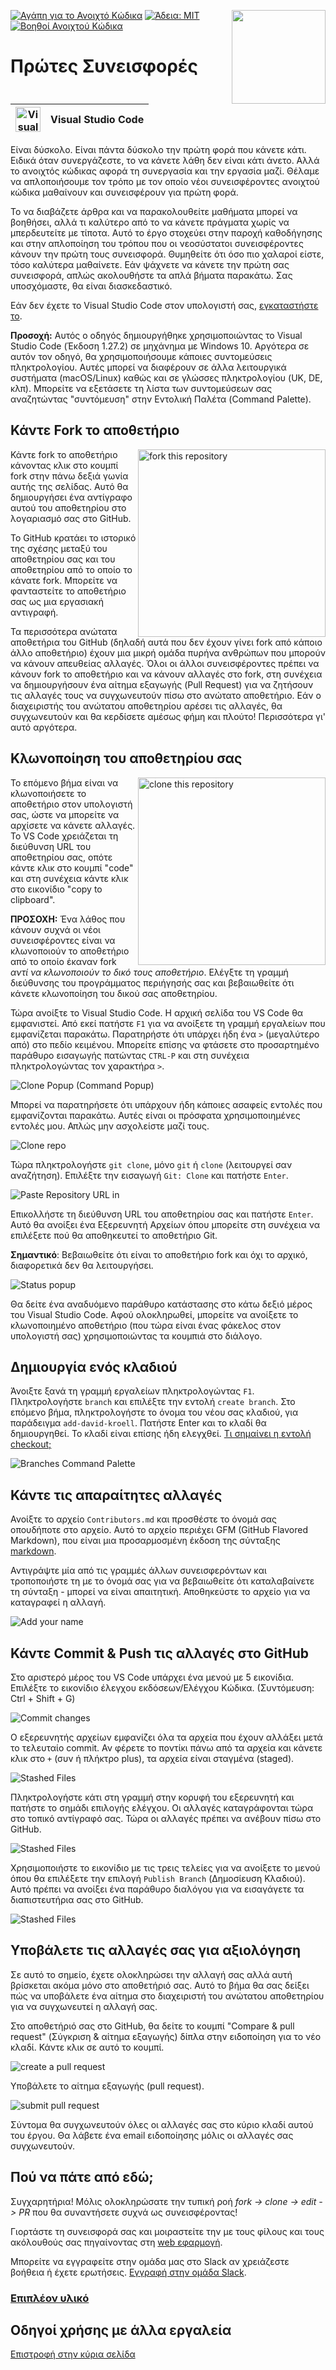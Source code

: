 [![Αγάπη για το Ανοιχτό Κώδικα](https://badges.frapsoft.com/os/v1/open-source.svg?v=103)](https://github.com/ellerbrock/open-source-badges/)
[<img align="right" width="150" src="https://firstcontributions.github.io/assets/Readme/join-slack-team.png">](https://join.slack.com/t/firstcontributors/shared_invite/zt-1hg51qkgm-Xc7HxhsiPYNN3ofX2_I8FA)
[![Άδεια: MIT](https://img.shields.io/badge/License-MIT-green.svg)](https://opensource.org/licenses/MIT)
[![Βοηθοί Ανοιχτού Κώδικα](https://www.codetriage.com/roshanjossey/first-contributions/badges/users.svg)](https://www.codetriage.com/roshanjossey/first-contributions)

# Πρώτες Συνεισφορές

| <img alt="Visual Studio Code" src="https://upload.wikimedia.org/wikipedia/commons/1/1c/Visual_Studio_Code_1.35_icon.png" width="40"> | Visual Studio Code |
| ------------------------------------------------------------------------------------------------------------------------------------ | ------------------ |

Είναι δύσκολο. Είναι πάντα δύσκολο την πρώτη φορά που κάνετε κάτι. Ειδικά όταν συνεργάζεστε, το να κάνετε λάθη δεν είναι κάτι άνετο. Αλλά το ανοιχτός κώδικας αφορά τη συνεργασία και την εργασία μαζί. Θέλαμε να απλοποιήσουμε τον τρόπο με τον οποίο νέοι συνεισφέροντες ανοιχτού κώδικα μαθαίνουν και συνεισφέρουν για πρώτη φορά.

Το να διαβάζετε άρθρα και να παρακολουθείτε μαθήματα μπορεί να βοηθήσει, αλλά τι καλύτερο από το να κάνετε πράγματα χωρίς να μπερδευτείτε με τίποτα. Αυτό το έργο στοχεύει στην παροχή καθοδήγησης και στην απλοποίηση του τρόπου που οι νεοσύστατοι συνεισφέροντες κάνουν την πρώτη τους συνεισφορά. Θυμηθείτε ότι όσο πιο χαλαροί είστε, τόσο καλύτερα μαθαίνετε. Εάν ψάχνετε να κάνετε την πρώτη σας συνεισφορά, απλώς ακολουθήστε τα απλά βήματα παρακάτω. Σας υποσχόμαστε, θα είναι διασκεδαστικό.

Εάν δεν έχετε το Visual Studio Code στον υπολογιστή σας, [εγκαταστήστε το](https://code.visualstudio.com/download).

**Προσοχή:** Αυτός ο οδηγός δημιουργήθηκε χρησιμοποιώντας το Visual Studio Code (Έκδοση 1.27.2) σε μηχάνημα με Windows 10. Αργότερα σε αυτόν τον οδηγό, θα χρησιμοποιήσουμε κάποιες συντομεύσεις πληκτρολογίου. Αυτές μπορεί να διαφέρουν σε άλλα λειτουργικά συστήματα (macOS/Linux) καθώς και σε γλώσσες πληκτρολογίου (UK, DE, κλπ). Μπορείτε να εξετάσετε τη λίστα των συντομεύσεων σας αναζητώντας "συντόμευση" στην Εντολική Παλέτα (Command Palette).

## Κάντε Fork το αποθετήριο

<img align="right" width="300" src="https://firstcontributions.github.io/assets/Readme/fork.png" alt="fork this repository" />

Κάντε fork το αποθετήριο κάνοντας κλικ στο κουμπί fork στην πάνω δεξιά γωνία αυτής της σελίδας. Αυτό θα δημιουργήσει ένα αντίγραφο αυτού του αποθετηρίου στο λογαριασμό σας στο GitHub.

Το GitHub κρατάει το ιστορικό της σχέσης μεταξύ του αποθετηρίου σας και του αποθετηρίου από το οποίο το κάνατε fork. Μπορείτε να φανταστείτε το αποθετήριο σας ως μια εργασιακή αντιγραφή.

Τα περισσότερα ανώτατα αποθετήρια του GitHub (δηλαδή αυτά που δεν έχουν γίνει fork από κάποιο άλλο αποθετήριο) έχουν μια μικρή ομάδα πυρήνα ανθρώπων που μπορούν να κάνουν απευθείας αλλαγές. Όλοι οι άλλοι συνεισφέροντες πρέπει να κάνουν fork το αποθετήριο και να κάνουν αλλαγές στο fork, στη συνέχεια να δημιουργήσουν ένα αίτημα εξαγωγής (Pull Request) για να ζητήσουν τις αλλαγές τους να συγχωνευτούν πίσω στο ανώτατο αποθετήριο. Εάν ο διαχειριστής του ανώτατου αποθετηρίου αρέσει τις αλλαγές, θα συγχωνευτούν και θα κερδίσετε αμέσως φήμη και πλούτο! Περισσότερα γι' αυτό αργότερα.

## Κλωνοποίηση του αποθετηρίου σας

<img align="right" width="300" src="https://firstcontributions.github.io/assets/Readme/clone.png" alt="clone this repository" />

Το επόμενο βήμα είναι να κλωνοποιήσετε το αποθετήριο στον υπολογιστή σας, ώστε να μπορείτε να αρχίσετε να κάνετε αλλαγές. Το VS Code χρειάζεται τη διεύθυνση URL του αποθετηρίου σας, οπότε κάντε κλικ στο κουμπί "code" και στη συνέχεια κάντε κλικ στο εικονίδιο "copy to clipboard".

**ΠΡΟΣΟΧΗ:** Ένα λάθος που κάνουν συχνά οι νέοι συνεισφέροντες είναι να κλωνοποιούν το αποθετήριο από το οποίο έκαναν fork _αντί να κλωνοποιούν το δικό τους αποθετήριο_. Ελέγξτε τη γραμμή διεύθυνσης του προγράμματος περιήγησής σας και βεβαιωθείτε ότι κάνετε κλωνοποίηση του δικού σας αποθετηρίου.

Τώρα ανοίξτε το Visual Studio Code. Η αρχική σελίδα του VS Code θα εμφανιστεί. Από εκεί πατήστε `F1` για να ανοίξετε τη γραμμή εργαλείων που εμφανίζεται παρακάτω. Παρατηρήστε ότι υπάρχει ήδη ένα `>` (μεγαλύτερο από) στο πεδίο κειμένου. Μπορείτε επίσης να φτάσετε στο προσαρτημένο παράθυρο εισαγωγής πατώντας `CTRL-P` και στη συνέχεια πληκτρολογώντας τον χαρακτήρα `>`.

<img src="https://firstcontributions.github.io/assets/gui-tool-tutorials/github-windows-vs-code-tutorial/vscode-2018-08-clone.png" alt="Clone Popup (Command Popup)" />

Μπορεί να παρατηρήσετε ότι υπάρχουν ήδη κάποιες ασαφείς εντολές που εμφανίζονται παρακάτω. Αυτές είναι οι πρόσφατα χρησιμοποιημένες εντολές μου. Απλώς μην ασχολείστε μαζί τους.

<img src="https://firstcontributions.github.io/assets/gui-tool-tutorials/github-windows-vs-code-tutorial/vscode-2018-08-clone1.png" alt="Clone repo" />

Τώρα πληκτρολογήστε `git clone`, μόνο `git` ή `clone` (λειτουργεί σαν αναζήτηση). Επιλέξτε την εισαγωγή `Git: Clone` και πατήστε `Enter`.

<img src="https://firstcontributions.github.io/assets/gui-tool-tutorials/github-windows-vs-code-tutorial/vscode-2018-08-clone2.png" alt="Paste Repository URL in" />

Επικολλήστε τη διεύθυνση URL του αποθετηρίου σας και πατήστε `Enter`. Αυτό θα ανοίξει ένα Εξερευνητή Αρχείων όπου μπορείτε στη συνέχεια να επιλέξετε πού θα αποθηκευτεί το αποθετήριο Git.

**Σημαντικό**: Βεβαιωθείτε ότι είναι το αποθετήριο fork και όχι το αρχικό, διαφορετικά δεν θα λειτουργήσει.

<img src="https://firstcontributions.github.io/assets/gui-tool-tutorials/github-windows-vs-code-tutorial/vscode-2018-08-clone3.png" alt="Status popup" />

Θα δείτε ένα αναδυόμενο παράθυρο κατάστασης στο κάτω δεξιό μέρος του Visual Studio Code. Αφού ολοκληρωθεί, μπορείτε να ανοίξετε το κλωνοποιημένο αποθετήριο (που τώρα είναι ένας φάκελος στον υπολογιστή σας) χρησιμοποιώντας τα κουμπιά στο διάλογο.

## Δημιουργία ενός κλαδιού

Άνοιξτε ξανά τη γραμμή εργαλείων πληκτρολογώντας `F1`. Πληκτρολογήστε `branch` και επιλέξτε την εντολή `create branch`. Στο επόμενο βήμα, πληκτρολογήστε το όνομα του νέου σας κλαδιού, για παράδειγμα `add-david-kroell`. Πατήστε Enter και το κλαδί θα δημιουργηθεί. Το κλαδί είναι επίσης ήδη ελεγχθεί. [Τι σημαίνει η εντολή checkout;](https://www.git-scm.com/docs/git-checkout)

<img src="https://firstcontributions.github.io/assets/gui-tool-tutorials/github-windows-vs-code-tutorial/vscode-2018-08-branch.png" alt="Branches Command Palette" />

## Κάντε τις απαραίτητες αλλαγές

Ανοίξτε το αρχείο `Contributors.md` και προσθέστε το όνομά σας οπουδήποτε στο αρχείο. Αυτό το αρχείο περιέχει GFM (GitHub Flavored Markdown), που είναι μια προσαρμοσμένη έκδοση της σύνταξης <a href="https://en.wikipedia.org/wiki/Markdown">markdown</a>.

Αντιγράψτε μία από τις γραμμές άλλων συνεισφερόντων και τροποποιήστε τη με το όνομά σας για να βεβαιωθείτε ότι καταλαβαίνετε τη σύνταξη - μπορεί να είναι απαιτητική. Αποθηκεύστε το αρχείο για να καταγραφεί η αλλαγή.

<img src="https://firstcontributions.github.io/assets/gui-tool-tutorials/github-windows-vs-code-tutorial/vscode-2018-08-changes.png" alt="Add your name" />

## Κάντε Commit & Push τις αλλαγές στο GitHub

Στο αριστερό μέρος του VS Code υπάρχει ένα μενού με 5 εικονίδια. Επιλέξτε το εικονίδιο έλεγχου εκδόσεων/Ελέγχου Κώδικα.
(Συντόμευση: Ctrl + Shift + G)

<img src="https://firstcontributions.github.io/assets/gui-tool-tutorials/github-windows-vs-code-tutorial/vscode-2018-08-commit.png" alt="Commit changes" />

Ο εξερευνητής αρχείων εμφανίζει όλα τα αρχεία που έχουν αλλάξει μετά το τελευταίο commit. Αν φέρετε το ποντίκι πάνω από τα αρχεία και κάνετε κλικ στο `+` (συν ή πλήκτρο plus), τα αρχεία είναι σταγμένα (staged).

<img src="https://firstcontributions.github.io/assets/gui-tool-tutorials/github-windows-vs-code-tutorial/vscode-2018-08-commit1.png" alt="Stashed Files">

Πληκτρολογήστε κάτι στη γραμμή στην κορυφή του εξερευνητή και πατήστε το σημάδι επιλογής ελέγχου. Οι αλλαγές καταγράφονται τώρα στο τοπικό αντίγραφό σας. Τώρα οι αλλαγές πρέπει να ανέβουν πίσω στο GitHub.

<img src="https://firstcontributions.github.io/assets/gui-tool-tutorials/github-windows-vs-code-tutorial/vscode-2018-08-push.png" alt="Stashed Files">

Χρησιμοποιήστε το εικονίδιο με τις τρεις τελείες για να ανοίξετε το μενού όπου θα επιλέξετε την επιλογή `Publish Branch` (Δημοσίευση Κλαδιού). Αυτό πρέπει να ανοίξει ένα παράθυρο διαλόγου για να εισαγάγετε τα διαπιστευτήρια σας στο GitHub.

<img src="https://firstcontributions.github.io/assets/gui-tool-tutorials/github-windows-vs-code-tutorial/vscode-2018-08-gh-auth.png" alt="Stashed Files">

## Υποβάλετε τις αλλαγές σας για αξιολόγηση

Σε αυτό το σημείο, έχετε ολοκληρώσει την αλλαγή σας αλλά αυτή βρίσκεται ακόμα μόνο στο αποθετήριό σας. Αυτό το βήμα θα σας δείξει πώς να υποβάλετε ένα αίτημα στο διαχειριστή του ανώτατου αποθετηρίου για να συγχωνευτεί η αλλαγή σας.

Στο αποθετήριό σας στο GitHub, θα δείτε το κουμπί "Compare & pull request" (Σύγκριση & αίτημα εξαγωγής) δίπλα στην ειδοποίηση για το νέο κλαδί. Κάντε κλικ σε αυτό το κουμπί.

<img src="https://firstcontributions.github.io/assets/Readme/compare-and-pull.png" alt="create a pull request" />

Υποβάλετε το αίτημα εξαγωγής (pull request).

<img src="https://firstcontributions.github.io/assets/Readme/submit-pull-request.png" alt="submit pull request" />

Σύντομα θα συγχωνευτούν όλες οι αλλαγές σας στο κύριο κλαδί αυτού του έργου. Θα λάβετε ένα email ειδοποίησης μόλις οι αλλαγές σας συγχωνευτούν.

## Πού να πάτε από εδώ;

Συγχαρητήρια! Μόλις ολοκληρώσατε την τυπική ροή _fork -> clone -> edit -> PR_ που θα συναντήσετε συχνά ως συνεισφέροντας!

Γιορτάστε τη συνεισφορά σας και μοιραστείτε την με τους φίλους και τους ακόλουθούς σας πηγαίνοντας στη [web εφαρμογή](https://firstcontributions.github.io#social-share).

Μπορείτε να εγγραφείτε στην ομάδα μας στο Slack αν χρειάζεστε βοήθεια ή έχετε ερωτήσεις. [Εγγραφή στην ομάδα Slack](https://join.slack.com/t/firstcontributors/shared_invite/zt-1hg51qkgm-Xc7HxhsiPYNN3ofX2_I8FA).

### [Επιπλέον υλικό](../additional-material/git_workflow_scenarios/additional-material.md)

## Οδηγοί χρήσης με άλλα εργαλεία
[Επιστροφή στην κύρια σελίδα](https://github.com/firstcontributions/first-contributions#tutorials-using-other-tools)
